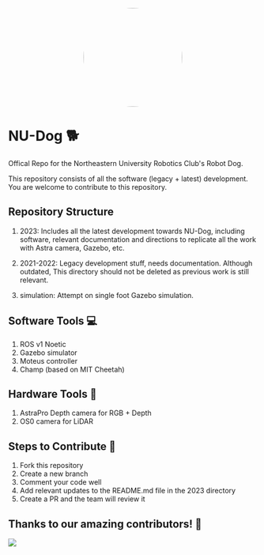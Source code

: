 <p align="center">
     <img src="https://avatars.githubusercontent.com/u/115505515?s=400&u=88634494b2fd8d86a015d1fa312a77a39ff46cd8&v=4" width="200" style="border-radius:50%"/>

# NU-Dog 🐕
Offical Repo for the Northeastern University Robotics Club's Robot Dog.

This repository consists of all the software (legacy + latest) development. You are welcome to contribute to this repository.
## Repository Structure

1) 2023: Includes all the latest development towards NU-Dog, including software, relevant documentation and directions to replicate all the work with Astra camera, Gazebo, etc.

2) 2021-2022: Legacy development stuff, needs documentation. Although outdated, This directory should not be deleted as previous work is still relevant.

3) simulation: Attempt on single foot Gazebo simulation.

## Software Tools 💻
1) ROS v1 Noetic
2) Gazebo simulator
3) Moteus controller
4) Champ (based on MIT Cheetah)

## Hardware Tools 🔧
1) AstraPro Depth camera for RGB + Depth
2) OS0 camera for LiDAR

## Steps to Contribute 🤝

1) Fork this repository
2) Create a new branch
3) Comment your code well
4) Add relevant updates to the README.md file in the 2023 directory
4) Create a PR and the team will review it

## Thanks to our amazing contributors! 🚀

<a href="https://github.com/NEURoboticsClub/NU-Dog/graphs/contributors">
  <img src="https://contrib.rocks/image?repo=NEURoboticsClub/NU-Dog" />
</a>
